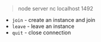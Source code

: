 > node server
> nc localhost 1492

- `join` - create an instance and join
- `leave` - leave an instance
- `quit` - close connection